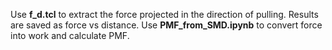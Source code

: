 Use **f_d.tcl** to extract the force projected in the direction of pulling. Results are saved as force vs distance. Use **PMF_from_SMD.ipynb** to convert force into work and calculate PMF.
